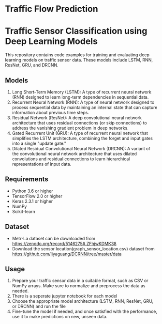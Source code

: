 # Traffic Flow Prediction

# Traffic Sensor Classification using Deep Learning Models

This repository contains code examples for training and evaluating deep learning models on traffic sensor data. These models include LSTM, RNN, ResNet, GRU, and DRCNN.

## Models

1. Long Short-Term Memory (LSTM): A type of recurrent neural network (RNN) designed to learn long-term dependencies in sequential data.
2. Recurrent Neural Network (RNN): A type of neural network designed to process sequential data by maintaining an internal state that can capture information about previous time steps.
3. Residual Network (ResNet): A deep convolutional neural network architecture that uses residual connections (or skip connections) to address the vanishing gradient problem in deep networks.
4. Gated Recurrent Unit (GRU): A type of recurrent neural network that simplifies the LSTM architecture, combining the forget and input gates into a single "update gate."
5. Dilated Residual Convolutional Neural Network (DRCNN): A variant of the convolutional neural network architecture that uses dilated convolutions and residual connections to learn hierarchical representations of input data.

## Requirements

- Python 3.6 or higher
- TensorFlow 2.0 or higher
- Keras 2.3.1 or higher
- NumPy
- Scikit-learn

## Dataset

- Metr-La dataset can be downloaded from https://zenodo.org/record/5146275#.ZFhjwKDMK38 
- Download the sensor location(graph_sensor_location.csv) dataset from https://github.com/liyaguang/DCRNN/tree/master/data

## Usage


1. Prepare your traffic sensor data in a suitable format, such as CSV or NumPy arrays. Make sure to normalize and preprocess the data as needed.
2. There is a seperate jupyter notebook for each model
3. Choose the appropriate model architecture (LSTM, RNN, ResNet, GRU, or DRCNN) and run the file
4. Fine-tune the model if needed, and once satisfied with the performance, use it to make predictions on new, unseen data.


